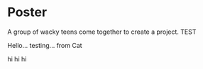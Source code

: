 # Poster
A group of wacky teens come together to create a project.
TEST

Hello... testing... from Cat

hi hi hi
